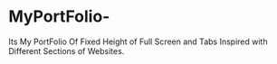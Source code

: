 # MyPortFolio-
Its My PortFolio Of Fixed Height of Full Screen and Tabs Inspired with Different Sections of Websites.
